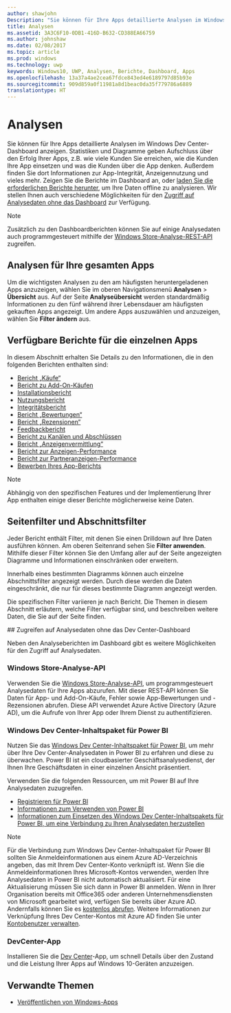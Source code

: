 ```yaml
---
author: shawjohn
Description: "Sie können für Ihre Apps detaillierte Analysen im Windows Dev Center-Dashboard anzeigen."
title: Analysen
ms.assetid: 3A3C6F10-0DB1-416D-B632-CD388EA66759
ms.author: johnshaw
ms.date: 02/08/2017
ms.topic: article
ms.prod: windows
ms.technology: uwp
keywords: Windows10, UWP, Analysen, Berichte, Dashboard, Apps
ms.openlocfilehash: 13a37a4ae2cea67fdce843ed4e6189797d85b93e
ms.sourcegitcommit: 909d859a0f11981a8d1beac0da35f779786a6889
translationtype: HT
---
```

# <a name="analytics"></a>Analysen

Sie können für Ihre Apps detaillierte Analysen im Windows Dev Center-Dashboard anzeigen. Statistiken und Diagramme geben Aufschluss über den Erfolg Ihrer Apps, z.B. wie viele Kunden Sie erreichen, wie die Kunden Ihre App einsetzen und was die Kunden über die App denken. Außerdem finden Sie dort Informationen zur App-Integrität, Anzeigennutzung und vieles mehr. Zeigen Sie die Berichte im Dashboard an, oder [laden Sie die erforderlichen Berichte herunter](download-analytic-reports.md), um Ihre Daten offline zu analysieren. Wir stellen Ihnen auch verschiedene Möglichkeiten für den [Zugriff auf Analysedaten ohne das Dashboard](#no-dashboard) zur Verfügung.

> [!NOTE]
> Zusätzlich zu den Dashboardberichten können Sie auf einige Analysedaten auch programmgesteuert mithilfe der [Windows Store-Analyse-REST-API](../monetize/access-analytics-data-using-windows-store-services.md) zugreifen.

## <a name="analytics-for-all-your-apps"></a>Analysen für Ihre gesamten Apps

Um die wichtigsten Analysen zu den am häufigsten heruntergeladenen Apps anzuzeigen, wählen Sie im oberen Navigationsmenü **Analysen** > **Übersicht** aus. Auf der Seite **Analyseübersicht** werden standardmäßig Informationen zu den fünf während ihrer Lebensdauer am häufigsten gekauften Apps angezeigt. Um andere Apps auszuwählen und anzuzeigen, wählen Sie **Filter ändern** aus.

## <a name="available-reports-for-each-app"></a>Verfügbare Berichte für die einzelnen Apps

In diesem Abschnitt erhalten Sie Details zu den Informationen, die in den folgenden Berichten enthalten sind:

-   [Bericht „Käufe“](acquisitions-report.md)
-   [Bericht zu Add-On-Käufen](add-on-acquisitions-report.md)
-   [Installationsbericht](installs-report.md)
-   [Nutzungsbericht](usage-report.md)
-   [Integritätsbericht](health-report.md)
-   [Bericht „Bewertungen“](ratings-report.md)
-   [Bericht „Rezensionen“](reviews-report.md)
-   [Feedbackbericht](feedback-report.md)
-   [Bericht zu Kanälen und Abschlüssen](channels-and-conversions-report.md)
-   [Bericht „Anzeigenvermittlung“](ad-mediation-report.md)
-   [Bericht zur Anzeigen-Performance](advertising-performance-report.md)
-   [Bericht zur Partneranzeigen-Performance](affiliates-performance-report.md)
-   [Bewerben Ihres App-Berichts](promote-your-app-report.md)

> [!NOTE]
> Abhängig von den spezifischen Features und der Implementierung Ihrer App enthalten einige dieser Berichte möglicherweise keine Daten.

## <a name="page-and-section-filters"></a>Seitenfilter und Abschnittsfilter

Jeder Bericht enthält Filter, mit denen Sie einen Drilldown auf Ihre Daten ausführen können. Am oberen Seitenrand sehen Sie **Filter anwenden**. Mithilfe dieser Filter können Sie den Umfang aller auf der Seite angezeigten Diagramme und Informationen einschränken oder erweitern.

Innerhalb eines bestimmten Diagramms können auch einzelne Abschnittsfilter angezeigt werden. Durch diese werden die Daten eingeschränkt, die nur für dieses bestimmte Diagramm angezeigt werden.

Die spezifischen Filter variieren je nach Bericht. Die Themen in diesem Abschnitt erläutern, welche Filter verfügbar sind, und beschreiben weitere Daten, die Sie auf der Seite finden.

<span id="no-dashboard"/>
## <a name="access-analytics-data-without-using-the-dev-center-dashboard"></a>Zugreifen auf Analysedaten ohne das Dev Center-Dashboard

Neben den Analyseberichten im Dashboard gibt es weitere Möglichkeiten für den Zugriff auf Analysedaten.

### <a name="windows-store-analytics-api"></a>Windows Store-Analyse-API

Verwenden Sie die [Windows Store-Analyse-API](../monetize/access-analytics-data-using-windows-store-services.md), um programmgesteuert Analysedaten für Ihre Apps abzurufen. Mit dieser REST-API können Sie Daten für App- und Add-On-Käufe, Fehler sowie App-Bewertungen und -Rezensionen abrufen. Diese API verwendet Azure Active Directory (Azure AD), um die Aufrufe von Ihrer App oder Ihrem Dienst zu authentifizieren.

### <a name="windows-dev-center-content-pack-for-power-bi"></a>Windows Dev Center-Inhaltspaket für Power BI

Nutzen Sie das [Windows Dev Center-Inhaltspaket für Power BI](https://powerbi.microsoft.com/documentation/powerbi-content-pack-windows-dev-center/), um mehr über Ihre Dev Center-Analysedaten in Power BI zu erfahren und diese zu überwachen. Power BI ist ein cloudbasierter Geschäftsanalysedienst, der Ihnen Ihre Geschäftsdaten in einer einzelnen Ansicht präsentiert.

Verwenden Sie die folgenden Ressourcen, um mit Power BI auf Ihre Analysedaten zuzugreifen.

* [Registrieren für Power BI](https://powerbi.microsoft.com/documentation/powerbi-service-self-service-signup-for-power-bi/)
* [Informationen zum Verwenden von Power BI](https://powerbi.microsoft.com/guided-learning/)
* [Informationen zum Einsetzen des Windows Dev Center-Inhaltspakets für Power BI, um eine Verbindung zu Ihren Analysedaten herzustellen](https://powerbi.microsoft.com/documentation/powerbi-content-pack-windows-dev-center/)

> [!NOTE]
> Für die Verbindung zum Windows Dev Center-Inhaltspaket für Power BI sollten Sie Anmeldeinformationen aus einem Azure AD-Verzeichnis angeben, das mit Ihrem Dev Center-Konto verknüpft ist. Wenn Sie die Anmeldeinformationen Ihres Microsoft-Kontos verwenden, werden Ihre Analysedaten in Power BI nicht automatisch aktualisiert. Für eine Aktualisierung müssen Sie sich dann in Power BI anmelden. Wenn in Ihrer Organisation bereits mit Office365 oder anderen Unternehmensdiensten von Microsoft gearbeitet wird, verfügen Sie bereits über Azure AD. Andernfalls können Sie es [kostenlos abrufen](http://go.microsoft.com/fwlink/p/?LinkId=703757). Weitere Informationen zur Verknüpfung Ihres Dev Center-Kontos mit Azure AD finden Sie unter [Kontobenutzer verwalten](manage-account-users.md).

### <a name="dev-center-app"></a>DevCenter-App

Installieren Sie die [Dev Center](https://www.microsoft.com/store/apps/dev-center/9nblggh4r5ws)-App, um schnell Details über den Zustand und die Leistung Ihrer Apps auf Windows 10-Geräten anzuzeigen.

## <a name="related-topics"></a>Verwandte Themen
- [Veröffentlichen von Windows-Apps](index.md)
